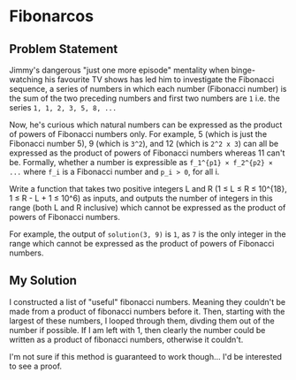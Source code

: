 # Fibonarcos

## Problem Statement

Jimmy's dangerous "just one more episode" mentality when binge-watching his
favourite TV shows has led him to investigate the Fibonacci sequence, a series
of numbers in which each number (Fibonacci number) is the sum of the two
preceding numbers and first two numbers are `1` i.e. the series 
`1, 1, 2, 3, 5, 8, ...`

Now, he's curious which natural numbers can be expressed as the product of
powers of Fibonacci numbers only. For example, 5 (which is just the Fibonacci
number 5), 9 (which is `3^2`), and 12 (which is `2^2 x 3`) can all be expressed
as the product of powers of Fibonacci numbers whereas 11 can't be.  Formally,
whether a number is expressible as `f_1^{p1} × f_2^{p2} × ...` where `f_i` is a
Fibonacci number and `p_i > 0`, for all i.

Write a function that takes two positive integers L and R
(1 ≤ L ≤ R ≤ 10^{18}, 1 ≤ R - L + 1 ≤ 10^6) as inputs, and outputs the number of
integers in this range (both L and R inclusive) which cannot be expressed as the
product of powers of Fibonacci numbers.

For example, the output of `solution(3, 9)` is `1`, as `7` is the only integer
in the range which cannot be expressed as the product of powers of Fibonacci
numbers.

## My Solution

I constructed a list of "useful" fibonacci numbers. Meaning they couldn't be made from a product of fibonacci numbers before it.
Then, starting with the largest of these numbers, I looped through them, divding them out of the number if possible.
If I am left with 1, then clearly the number could be written as a product of fibonacci numbers, otherwise it couldn't.

I'm not sure if this method is guaranteed to work though... I'd be interested to see a proof.
